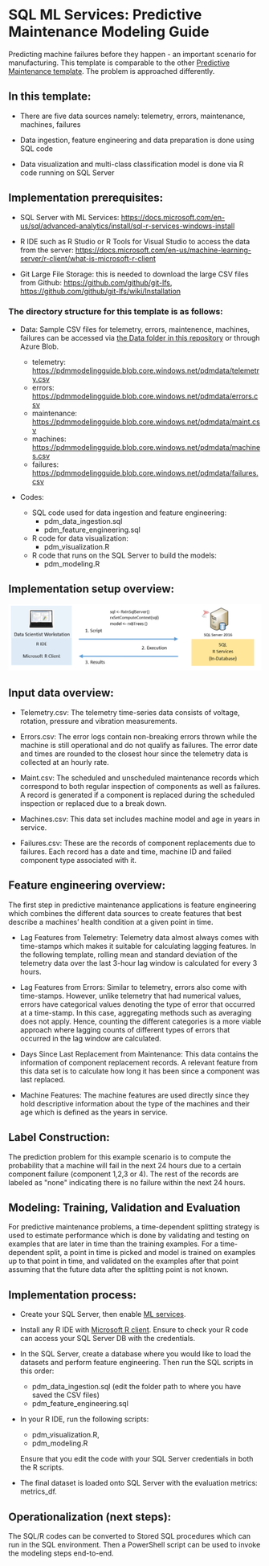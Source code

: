 # SQL ML Services: Predictive Maintenance Modeling Guide
Predicting machine failures before they happen - an important scenario for manufacturing. This template is comparable to the other [Predictive Maintenance template](https://github.com/Microsoft/SQL-Server-R-Services-Samples/blob/master/PredictiveMaintenance). The problem is approached differently.

## In this template:
* There are five data sources namely: telemetry, errors, maintenance, machines, failures

* Data ingestion, feature engineering and data preparation is done using SQL code

* Data visualization and multi-class classification model is done via R code running on SQL Server

## Implementation prerequisites: 
* SQL Server with ML Services: https://docs.microsoft.com/en-us/sql/advanced-analytics/install/sql-r-services-windows-install

* R IDE such as R Studio or R Tools for Visual Studio to access the data from the server: https://docs.microsoft.com/en-us/machine-learning-server/r-client/what-is-microsoft-r-client

* Git Large File Storage: this is needed to download the large CSV files from Github: https://github.com/github/git-lfs, https://github.com/github/git-lfs/wiki/Installation

### The directory structure for this template is as follows:
* Data: Sample CSV files for telemetry, errors, maintenence, machines, failures can be accessed via [the Data folder in this repository](Data) or through Azure Blob. 
	- telemetry: https://pdmmodelingguide.blob.core.windows.net/pdmdata/telemetry.csv 
	- errors: https://pdmmodelingguide.blob.core.windows.net/pdmdata/errors.csv
	- maintenance: https://pdmmodelingguide.blob.core.windows.net/pdmdata/maint.csv 
	- machines: https://pdmmodelingguide.blob.core.windows.net/pdmdata/machines.csv 
	- failures: https://pdmmodelingguide.blob.core.windows.net/pdmdata/failures.csv
* Codes: 

	- SQL code used for data ingestion and feature engineering: 	
		- pdm_data_ingestion.sql
		- pdm_feature_engineering.sql
	- R code for data visualization: 
		- pdm_visualization.R
	- R code that runs on the SQL Server to build the models: 
		- pdm_modeling.R 

## Implementation setup overview: 

![1]

## Input data overview: 
* Telemetry.csv: The telemetry time-series data consists of voltage, rotation, pressure and vibration measurements.

* Errors.csv: The error logs contain non-breaking errors thrown while the machine is still operational and do not qualify as failures. The error date and times are rounded to the closest hour since the telemetry data is collected at an hourly rate.

* Maint.csv: The scheduled and unscheduled maintenance records which correspond to both regular inspection of components as well as failures. A record is generated if a component is replaced during the scheduled inspection or replaced due to a break down. 

* Machines.csv: This data set includes machine model and age in years in service.

* Failures.csv: These are the records of component replacements due to failures. Each record has a date and time, machine ID and failed component type associated with it.

## Feature engineering overview:
The first step in predictive maintenance applications is feature engineering which combines the different data sources to create features that best describe a machines’ health condition at a given point in time. 

* Lag Features from Telemetry: Telemetry data almost always comes with time-stamps which makes it suitable for calculating lagging features. In the following template, rolling mean and standard deviation of the telemetry data over the last 3-hour lag window is calculated for every 3 hours.

* Lag Features from Errors: Similar to telemetry, errors also come with time-stamps. However, unlike telemetry that had numerical values, errors have categorical values denoting the type of error that occurred at a time-stamp. In this case, aggregating methods such as averaging does not apply. Hence, counting the different categories is a more viable approach where lagging counts of different types of errors that occurred in the lag window are calculated. 

* Days Since Last Replacement from Maintenance: This data contains the information of component replacement records. A relevant feature from this data set is to calculate how long it has been since a component was last replaced.

* Machine Features: The machine features are used directly since they hold descriptive information about the type of the machines and their age which is defined as the years in service.

## Label Construction:
The prediction problem for this example scenario is to compute the probability that a machine will fail in the next 24 hours due to a certain component failure (component 1,2,3 or 4). The rest of the records are labeled as "none" indicating there is no failure within the next 24 hours.

## Modeling: Training, Validation and Evaluation
For predictive maintenance problems, a time-dependent splitting strategy is used to estimate performance which is done by validating and testing on examples that are later in time than the training examples. For a time-dependent split, a point in time is picked and model is trained on examples up to that point in time, and validated on the examples after that point assuming that the future data after the splitting point is not known. 

## Implementation process: 
* Create your SQL Server, then enable [ML services](https://docs.microsoft.com/en-us/sql/advanced-analytics/install/sql-r-services-windows-install).

* Install any R IDE with [Microsoft R client](https://docs.microsoft.com/en-us/machine-learning-server/r-client/what-is-microsoft-r-client). Ensure to check your R code can access your SQL Server DB with the credentials.   

* In the SQL Server, create a database where you would like to load the datasets and perform feature engineering. Then run the SQL scripts in this order: 

	- pdm_data_ingestion.sql (edit the folder path to where you have saved the CSV files)
	- pdm_feature_engineering.sql

* In your R IDE, run the following scripts: 
	- pdm_visualization.R, 
	- pdm_modeling.R 
	
	Ensure that you edit the code with your SQL Server credentials in both the R scripts. 

* The final dataset is loaded onto SQL Server with the evaluation metrics: metrics_df.

## Operationalization (next steps):
The SQL/R codes can be converted to Stored SQL procedures which can run in the SQL environment. Then a PowerShell script can be used to invoke the modeling steps end-to-end.


[1]: ./Images/Pdm_Readme_github_img1.PNG




